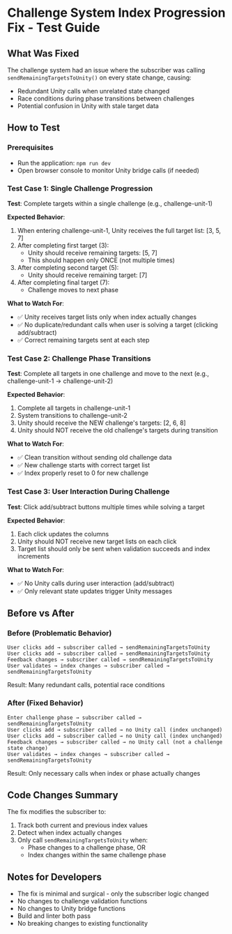 # Challenge System Index Progression Fix - Test Guide

## What Was Fixed

The challenge system had an issue where the subscriber was calling `sendRemainingTargetsToUnity()` on every state change, causing:
- Redundant Unity calls when unrelated state changed
- Race conditions during phase transitions between challenges
- Potential confusion in Unity with stale target data

## How to Test

### Prerequisites
- Run the application: `npm run dev`
- Open browser console to monitor Unity bridge calls (if needed)

### Test Case 1: Single Challenge Progression
**Test**: Complete targets within a single challenge (e.g., challenge-unit-1)

**Expected Behavior**:
1. When entering challenge-unit-1, Unity receives the full target list: [3, 5, 7]
2. After completing first target (3):
   - Unity should receive remaining targets: [5, 7]
   - This should happen only ONCE (not multiple times)
3. After completing second target (5):
   - Unity should receive remaining target: [7]
4. After completing final target (7):
   - Challenge moves to next phase

**What to Watch For**:
- ✅ Unity receives target lists only when index actually changes
- ✅ No duplicate/redundant calls when user is solving a target (clicking add/subtract)
- ✅ Correct remaining targets sent at each step

### Test Case 2: Challenge Phase Transitions
**Test**: Complete all targets in one challenge and move to the next (e.g., challenge-unit-1 → challenge-unit-2)

**Expected Behavior**:
1. Complete all targets in challenge-unit-1
2. System transitions to challenge-unit-2
3. Unity should receive the NEW challenge's targets: [2, 6, 8]
4. Unity should NOT receive the old challenge's targets during transition

**What to Watch For**:
- ✅ Clean transition without sending old challenge data
- ✅ New challenge starts with correct target list
- ✅ Index properly reset to 0 for new challenge

### Test Case 3: User Interaction During Challenge
**Test**: Click add/subtract buttons multiple times while solving a target

**Expected Behavior**:
1. Each click updates the columns
2. Unity should NOT receive new target lists on each click
3. Target list should only be sent when validation succeeds and index increments

**What to Watch For**:
- ✅ No Unity calls during user interaction (add/subtract)
- ✅ Only relevant state updates trigger Unity messages

## Before vs After

### Before (Problematic Behavior)
```
User clicks add → subscriber called → sendRemainingTargetsToUnity
User clicks add → subscriber called → sendRemainingTargetsToUnity
Feedback changes → subscriber called → sendRemainingTargetsToUnity
User validates → index changes → subscriber called → sendRemainingTargetsToUnity
```
Result: Many redundant calls, potential race conditions

### After (Fixed Behavior)
```
Enter challenge phase → subscriber called → sendRemainingTargetsToUnity
User clicks add → subscriber called → no Unity call (index unchanged)
User clicks add → subscriber called → no Unity call (index unchanged)
Feedback changes → subscriber called → no Unity call (not a challenge state change)
User validates → index changes → subscriber called → sendRemainingTargetsToUnity
```
Result: Only necessary calls when index or phase actually changes

## Code Changes Summary

The fix modifies the subscriber to:
1. Track both current and previous index values
2. Detect when index actually changes
3. Only call `sendRemainingTargetsToUnity` when:
   - Phase changes to a challenge phase, OR
   - Index changes within the same challenge phase

## Notes for Developers

- The fix is minimal and surgical - only the subscriber logic changed
- No changes to challenge validation functions
- No changes to Unity bridge functions
- Build and linter both pass
- No breaking changes to existing functionality
